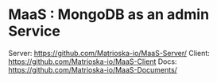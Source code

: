 # MaaS : MongoDB as an admin Service

Server: https://github.com/Matrioska-io/MaaS-Server/
Client: https://github.com/Matrioska-io/MaaS-Client
Docs: https://github.com/Matrioska-io/MaaS-Documents/
